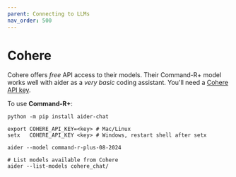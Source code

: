 ```yaml
---
parent: Connecting to LLMs
nav_order: 500
---
```


# Cohere

Cohere offers *free* API access to their models.
Their Command-R+ model works well with aider
as a *very basic* coding assistant.
You'll need a [Cohere API key](https://dashboard.cohere.com/welcome/login).

To use **Command-R+**:

```
python -m pip install aider-chat

export COHERE_API_KEY=<key> # Mac/Linux
setx   COHERE_API_KEY <key> # Windows, restart shell after setx

aider --model command-r-plus-08-2024

# List models available from Cohere
aider --list-models cohere_chat/
```
